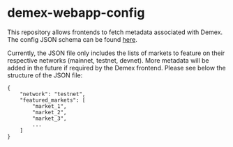 # demex-webapp-config

This repository allows frontends to fetch metadata associated with Demex.
The config JSON schema can be found [here](/config.schema.json).

Currently, the JSON file only includes the lists of markets to feature on their respective networks (mainnet, testnet, devnet). More metadata will be added in the future if required by the Demex frontend. Please see below the structure of the JSON file:

```
{
    "network": "testnet",
    "featured_markets": [
        "market_1",
        "market_2",
        "market_3",
        ...
    ]
}
```
